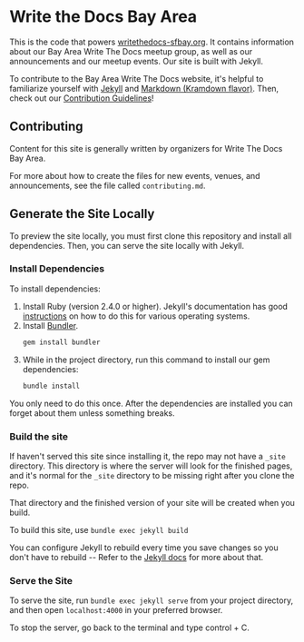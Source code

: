 # Write the Docs Bay Area

This is the code that powers [writethedocs-sfbay.org](https://writethedocs-sfbay.org). It contains information about our Bay Area Write The Docs meetup group, as well as our announcements and our meetup events. Our site is built with Jekyll.

To contribute to the Bay Area Write The Docs website, it's helpful to familiarize yourself with [Jekyll](https://jekyllrb.com/docs/) and [Markdown (Kramdown flavor)](https://kramdown.gettalong.org/). Then, check out our [Contribution Guidelines](https://github.com/San-Francisco-Write-The-Docs/www/blob/master/.github/CONTRIBUTING.md)!

## Contributing
Content for this site is generally written by organizers for Write The Docs Bay Area.

For more about how to create the files for new events, venues, and announcements, see the file called `contributing.md`.

## Generate the Site Locally

To preview the site locally, you must first clone this repository and install all dependencies. Then, you can serve the site locally with Jekyll.

### Install Dependencies

To install dependencies:

1.  Install Ruby (version 2.4.0 or higher). Jekyll's documentation has good [instructions](https://jekyllrb.com/docs/installation/) on how to do this for various operating systems.
2.  Install [Bundler](https://bundler.io/).
    ```bash
    gem install bundler
    ```
3.  While in the project directory, run this command to install our gem dependencies:
    ```bash
    bundle install
    ```
You only need to do this once. After the dependencies are installed you can forget about them unless something breaks.

### Build the site

If haven't served this site since installing it, the repo may not have a `_site` directory. This directory is where the server will look for the finished pages, and it's normal for the `_site` directory to be missing right after you clone the repo.

That directory and the finished version of your site will be created when you build.

To build this site, use `bundle exec jekyll build`

 You can configure Jekyll to rebuild every time you save changes so you don't have to rebuild -- Refer to the [Jekyll docs](https://jekyllrb.com/docs/) for more about that.

### Serve the Site

To serve the site, run `bundle exec jekyll serve` from your project directory, and then open `localhost:4000` in your preferred browser.

To stop the server, go back to the terminal and type control + C.
